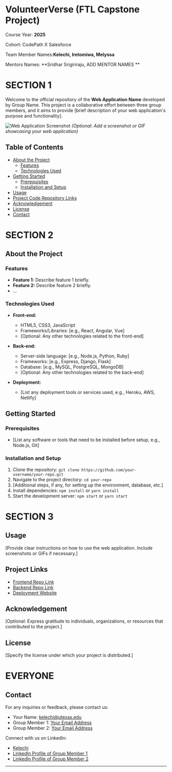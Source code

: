 # VolunteerVerse (FTL Capstone Project)

Course Year: **2025**

Cohort: CodePath X Salesforce

Team Member Names:**Kelechi, Iretomiwa, Melyssa**

Mentors Names: **Sridhar Srigiriraju, ADD MENTOR NAMES **

# SECTION 1
Welcome to the official repository of the **Web Application Name** developed by Group Name. This project is a collaborative effort between three group members, and it aims to provide [brief description of your web application's purpose and functionality].

![Web Application Screenshot](screenshot.png) *(Optional: Add a screenshot or GIF showcasing your web application)*

## Table of Contents

- [About the Project](#about-the-project)
  - [Features](#features)
  - [Technologies Used](#technologies-used)
- [Getting Started](#getting-started)
  - [Prerequisites](#prerequisites)
  - [Installation and Setup](#installation-and-setup)
- [Usage](#usage)
- [Project Code Repository Links](#project-links)
- [Acknowledgement](#acknowledgement)
- [License](#license)
- [Contact](#contact)

# SECTION 2
## About the Project

### Features

- **Feature 1:** Describe feature 1 briefly.
- **Feature 2:** Describe feature 2 briefly.
- ...

### Technologies Used

- **Front-end:**
  - HTML5, CSS3, JavaScript
  - Frameworks/Libraries: [e.g., React, Angular, Vue]
  - [Optional: Any other technologies related to the front-end]

- **Back-end:**
  - Server-side language: [e.g., Node.js, Python, Ruby]
  - Frameworks: [e.g., Express, Django, Flask]
  - Database: [e.g., MySQL, PostgreSQL, MongoDB]
  - [Optional: Any other technologies related to the back-end]

- **Deployment:**
  - [List any deployment tools or services used, e.g., Heroku, AWS, Netlify]

## Getting Started

### Prerequisites

- [List any software or tools that need to be installed before setup, e.g., Node.js, Git]

### Installation and Setup

1. Clone the repository: `git clone https://github.com/your-username/your-repo.git`
2. Navigate to the project directory: `cd your-repo`
3. [Additional steps, if any, for setting up the environment, database, etc.]
4. Install dependencies: `npm install` or `yarn install`
5. Start the development server: `npm start` or `yarn start`

# SECTION 3
## Usage

[Provide clear instructions on how to use the web application. Include screenshots or GIFs if necessary.]

## Project Links

* [Frontend Repo Link](https://github.com/kmt-capstone-project/site-capstone-volunteerverse/tree/main/volunteerverse-ui)
* [Backend Repo Link](https://github.com/kmt-capstone-project/site-capstone-volunteerverse/tree/main/volunteerverse-api)
* [Deployment Website](https://volunteerverse.org/)

## Acknowledgement

[Optional: Express gratitude to individuals, organizations, or resources that contributed to the project.]

## License

[Specify the license under which your project is distributed.]

# EVERYONE
## Contact

For any inquiries or feedback, please contact us:

- Your Name: [kelechi@utexas.edu](mailto:kelechi@utexas.edu)
- Group Member 1: [Your Email Address](mailto:your@email.com)
- Group Member 2: [Your Email Address](mailto:your@email.com)

Connect with us on LinkedIn:

- [Kelechi](https://www.linkedin.com/in/kelechi-emeruwa/)
- [LinkedIn Profile of Group Member 1](https://www.linkedin.com/in/profile1)
- [LinkedIn Profile of Group Member 2](https://www.linkedin.com/in/profile2)
---
